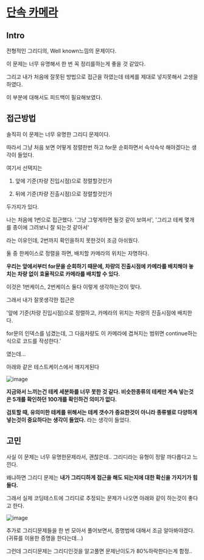 # [단속 카메라](https://school.programmers.co.kr/learn/courses/30/lessons/42884)

## Intro

전형적인 그리디의, Well known느낌의 문제이다.

이 문제는 너무 유명해서 한 번 꼭 정리를하는게 좋을 것 같았다.

그리고 내가 처음에 잘못된 방법으로 접근을 하였는데 테케를 제대로 넣지못해서 고생을하였다.

이 부분에 대해서도 피드백이 필요해보였다.

## 접근방법

솔직히 이 문제는 너무 유명한 그리디 문제이다. 

따라서 그냥 처음 보면 어떻게 정렬한번 하고 for문 순회하면서 슥삭슥삭 해야겠다는 생각이 들었다.

여기서 선택지는

1. 앞에 기준(차량 진입시점)으로 정렬할것인가

2. 뒤에 기준(차량 진출시점)으로 정렬할것인가

두가지가 있다.

나는 처음에 1번으로 접근했다. '그냥 그렇게하면 될것 같이 보여서', '그리고 테케 몇개를 종이에 그려보니 잘 되는것 같아서'

라는 이유인데, 2번까지 확인을하지 못한것이 조금 아쉬웠다.

둘 중 한케이스로 정렬을 하면, 배치할 카메라의 위치는 자명하다. 

**우리는 앞에서부터 for문을 순회하기 때문에, 차량의 진출시점에 카메라를 배치해야 놓치는 차량 없이 효율적으로 카메라를 배치할 수 있다.**

이것은 1번케이스, 2번케이스 둘다 이렇게 생각하는것이 맞다.

그래서 내가 잘못생각한 접근은 

'앞에 기준(차량 진입시점)으로 정렬하고, 카메라의 위치는 차량의 진출시점에 배치한다. 

for문의 인덱스를 넘겼는데, 그 다음차량도 이 카메라에 겹쳐지는 범위면 continue하는식으로 코드를 작성한다.'

였는데...

아래와 같은 테스트케이스에서 깨지게된다

![image](https://github.com/gomudayya/AlgorithmNote/assets/129571789/2bd5a2b5-c149-47a0-bb42-45aa046ef142)

**지금와서 느끼는건 테케 세분화를 너무 못한 것 같다. 비슷한종류의 테케만 계속 넣는것은 5개를 확인하던 100개를 확인하건 의미가 없다.**

**검토할 때, 유의미한 테케를 위해서는 테케 갯수가 중요한것이 아니라 종류별로 다양하게 넣는것이 중요하다는 생각이 들었다.** 라는 생각이 들었다.

## 고민

사실 이 문제는 너무 유명한문제라서, 괜찮은데.. 그리디라는 유형이 정말 까다롭다고 느낀다.

왜냐하면 그리디 문제는 **내가 그리디하게 접근을 해도 되는지에 대한 확신을 가지기가 힘들다.**

그래서 실제 코딩테스트에 그리디로 추정되는 문제가 나오면 아래와 같이 하는것이 좋다고 한다.

![image](https://github.com/gomudayya/AlgorithmNote/assets/129571789/f5f6fc41-6196-42f5-aa98-e4a3f5c129d2)

추가로 그리디문제들을 한 번 모아서 풀어보면서, 증명법에 대해서 조금 알아봐야겠다. (귀류를 이용한 증명을 한다는데...)

그런데 그리디문제는 그리디인것을 알고풀면 문제난이도가 80%하락한다는게 함정..



